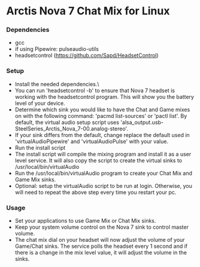 # Arctis Nova 7 Chat Mix for Linux

### Dependencies
- gcc
- if using Pipewire: pulseaudio-utils
- headsetcontrol (https://github.com/Sapd/HeadsetControl)

### Setup
- Install the needed dependencies.\
- You can run 'headsetcontrol -b' to ensure that Nova 7 headset is working with the headsetcontrol program.  This will show you the battery level of your device.
- Determine which sink you would like to have the Chat and Game mixes on with the following command: 'pacmd list-sources' or 'pactl list'.  By default, the virtual audio setup script uses 'alsa_output.usb-SteelSeries_Arctis_Nova_7-00.analog-stereo'.
- If your sink differs from the default, change replace the default used in 'virtualAudioPipewire' and 'virtualAudioPulse' with your value.
- Run the install script
- The install script will compile the mixing program and install it as a user level service.  It will also copy the script to create the virtual sinks to /usr/local/bin/virtualAudio
- Run the /usr/local/bin/virtualAudio program to create your Chat Mix and Game Mix sinks.
- Optional: setup the virtualAudio script to be run at login.  Otherwise, you will need to repeat the above step every time you restart your pc.

### Usage
- Set your applications to use Game Mix or Chat Mix sinks.
- Keep your system volume control on the Nova 7 sink to control master volume.
- The chat mix dial on your headset will now adjust the volume of your Game/Chat sinks.  The service polls the headset every 1 second and if there is a change in the mix level value, it will adjust the volume in the sinks.  